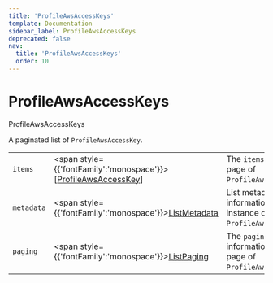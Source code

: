 ```yaml
---
title: 'ProfileAwsAccessKeys'
template: Documentation
sidebar_label: ProfileAwsAccessKeys
deprecated: false
nav:
  title: 'ProfileAwsAccessKeys'
  order: 10
---
```


# ProfileAwsAccessKeys

<div style={{'fontFamily':'monospace'}}><span style={{'fontSize':'1.5rem','fontWeight':500}}>ProfileAwsAccessKeys</span></div>



A paginated list of `ProfileAwsAccessKey`.

| | | |
| -- | -- | -- |
| `items` | <span style={{'fontFamily':'monospace'}}>[<a href="/guardrails/docs/reference/graphql/object/ProfileAwsAccessKey">ProfileAwsAccessKey</a>]</span> | The `items` for this page of `ProfileAwsAccessKeys`. |
| `metadata` | <span style={{'fontFamily':'monospace'}}><a href="/guardrails/docs/reference/graphql/object/ListMetadata">ListMetadata</a></span> | List metadata information for the instance of `ProfileAwsAccessKeys`. |
| `paging` | <span style={{'fontFamily':'monospace'}}><a href="/guardrails/docs/reference/graphql/object/ListPaging">ListPaging</a></span> | The `paging` information for this page of `ProfileAwsAccessKeys`. |